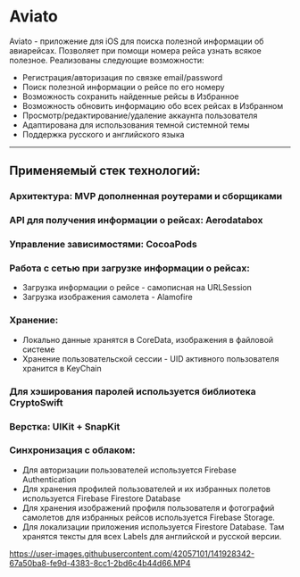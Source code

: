 # Aviato

Aviato - приложение для iOS для поиска полезной информации об авиарейсах. Позволяет при помощи номера рейса узнать всякое полезное. Реализованы следующие возможности:

* Регистрация/авторизация по связке email/password
* Поиск полезной информации о рейсе по его номеру
* Возможность сохранить найденные рейсы в Избранное
* Возможность обновить информацию обо всех рейсах в Избранном
* Просмотр/редактирование/удаление аккаунта пользователя
* Адаптирована для использования темной системной темы
* Поддержка русского и английского языка

___

## Применяемый стек технологий:
### Архитектура: MVP дополненная роутерами и сборщиками
### API для получения информации о рейсах: Aerodatabox
### Управление зависимостями: CocoaPods  
### Работа с сетью при загрузке информации о рейсах:  
* Загрузка информации о рейсе - самописная на URLSession
* Загрузка изображения самолета - Alamofire
### Хранение:
* Локально данные хранятся в CoreData, изображения в файловой системе
* Хранение пользовательской сессии - UID активного пользователя хранится в KeyChain
### Для хэширования паролей используется библиотека CryptoSwift
### Верстка: UIKit + SnapKit
### Синхронизация с облаком:
* Для авторизации пользователей используется Firebase Authentication
* Для хранения профилей пользователей и их избранных полетов используется Firebase Firestore Database
* Для хранения изображений профиля пользователя и фотографий самолетов для избранных рейсов используется Firebase Storage.
* Для локализации приложения используется Firestore Database. Там хранятся тексты для всех Labels для английской и русской версии.



https://user-images.githubusercontent.com/42057101/141928342-67a50ba8-fe9d-4383-8cc1-2bd6c4b44d66.MP4



